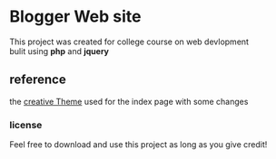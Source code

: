 # Blogger Web site
This project was created for college course on web devlopment <br>
bulit using **php** and **jquery** <br>
## reference
the [creative Theme](https://startbootstrap.com/template-overviews/creative/) used for the index page with some changes

### license
Feel free to download and use this project as long as you give credit!
